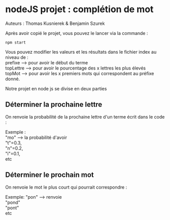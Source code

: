 # nodeJS projet : complétion de mot

Auteurs : Thomas Kusnierek & Benjamin Szurek

Après avoir copié le projet, vous pouvez le lancer via la commande :

`npm start`

Vous pouvez modifier les valeurs et les résultats dans le fichier index au niveau de : \
prefixe --> pour avoir le début du terme \
topLettre --> pour avoir le pourcentage des x lettres les plus élevés \
topMot --> pour avoir les x premiers mots qui correspondent au préfixe donné.

Notre projet en node js se divise en deux parties

## Déterminer la prochaine lettre

On renvoie la probabilité de la prochaine lettre d'un terme écrit dans le code :

Exemple :\
"mo" --> la probabilité d'avoir\
"t"=0.3,\
"n"=0.2,\
"i"=0.1,\
etc

## Déterminer le prochain mot

On renvoie le mot le plus court qui pourrait correspondre :

Exemple:
"pon" --> renvoie \
"pond" \
"pont" \
etc

